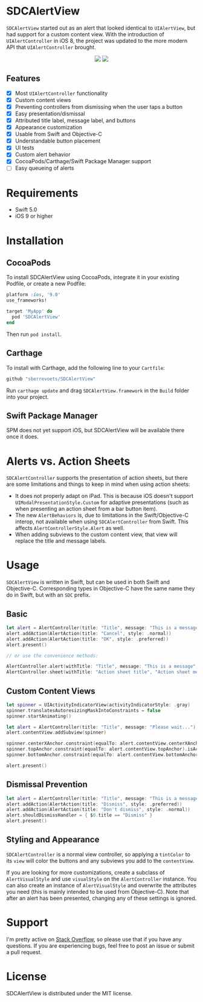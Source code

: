 # SDCAlertView

`SDCAlertView` started out as an alert that looked identical to `UIAlertView`, but had support for a custom content view. With the introduction of `UIAlertController` in iOS 8, the project was updated to the more modern API that `UIAlertController` brought.

<div align="center">
    <img src="http://sberrevoets.github.io/SDCAlertView/ActionSheet.gif">
    <img src="http://sberrevoets.github.io/SDCAlertView/Alert.gif">
</div>

## Features

- [x] Most `UIAlertController` functionality
- [x] Custom content views
- [x] Preventing controllers from dismissing when the user taps a button
- [x] Easy presentation/dismissal
- [x] Attributed title label, message label, and buttons
- [x] Appearance customization
- [x] Usable from Swift and Objective-C
- [x] Understandable button placement
- [x] UI tests
- [x] Custom alert behavior
- [x] CocoaPods/Carthage/Swift Package Manager support
- [ ] Easy queueing of alerts

# Requirements

 - Swift 5.0
 - iOS 9 or higher

# Installation

## CocoaPods
To install SDCAlertView using CocoaPods, integrate it in your existing Podfile, or create a new Podfile:

```ruby
platform :ios, '9.0'
use_frameworks!

target 'MyApp' do
  pod 'SDCAlertView'
end
```

Then run `pod install`.

## Carthage
To install with Carthage, add the following line to your `Cartfile`:

```ruby
github "sberrevoets/SDCAlertView"
```

Run `carthage update` and drag `SDCAlertView.framework` in the `Build` folder into your project.

## Swift Package Manager
SPM does not yet support iOS, but SDCAlertView will be available there once it does.

# Alerts vs. Action Sheets

`SDCAlertController` supports the presentation of action sheets, but there are some limitations and things to keep in mind when using action sheets:

- It does not properly adapt on iPad. This is because iOS doesn't support `UIModalPresentationStyle.Custom` for adaptive presentations (such as when presenting an action sheet from a bar button item).
- The new `AlertBehaviors` is, due to limitations in the Swift/Objective-C interop, not available when using `SDCAlertController` from Swift. This affects `AlertControllerStyle.Alert` as well.
- When adding subviews to the custom content view, that view will replace the title and message labels.

# Usage
`SDCAlertView` is written in Swift, but can be used in both Swift and Objective-C. Corresponding types in Objective-C have the same name they do in Swift, but with an `SDC` prefix.

## Basic

```swift
let alert = AlertController(title: "Title", message: "This is a message", preferredStyle: .alert)
alert.addAction(AlertAction(title: "Cancel", style: .normal))
alert.addAction(AlertAction(title: "OK", style: .preferred))
alert.present()

// or use the convenience methods:

AlertController.alert(withTitle: "Title", message: "This is a message", actionTitle: "OK")
AlertController.sheet(withTitle: "Action sheet title", "Action sheet message", actions: ["OK", "Cancel"])
```

## Custom Content Views

```swift
let spinner = UIActivityIndicatorView(activityIndicatorStyle: .gray)
spinner.translatesAutoresizingMaskIntoConstraints = false
spinner.startAnimating()

let alert = AlertController(title: "Title", message: "Please wait...")
alert.contentView.addSubview(spinner)

spinner.centerXAnchor.constraint(equalTo: alert.contentView.centerXAnchor).isActive = true
spinner.topAnchor.constraint(equalTo: alert.contentView.topAnchor).isActive = true
spinner.bottomAnchor.constraint(equalTo: alert.contentView.bottomAnchor).isActive = true

alert.present()
```

## Dismissal Prevention

```swift
let alert = AlertController(title: "Title", message: "This is a message")
alert.addAction(AlertAction(title: "Dismiss", style: .preferred))
alert.addAction(AlertAction(title: "Don't dismiss", style: .normal))
alert.shouldDismissHandler = { $0.title == "Dismiss" }
alert.present()
```

## Styling and Appearance

`SDCAlertController` is a normal view controller, so applying a `tintColor` to its `view` will color the buttons and any subviews you add to the `contentView`.

If you are looking for more customizations, create a subclass of `AlertVisualStyle` and use `visualStyle` on the `AlertController` instance. You can also create an instance of `AlertVisualStyle` and overwrite the attributes you need (this is mainly intended to be used from Objective-C). Note that after an alert has been presented, changing any of these settings is ignored.

# Support
I'm pretty active on [Stack Overflow](http://stackoverflow.com/users/751268/scott-berrevoets), so please use that if you have any questions. If you are experiencing bugs, feel free to post an issue or submit a pull request.

# License

SDCAlertView is distributed under the MIT license.
